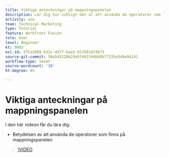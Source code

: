 ```yaml
---
title: Viktiga anteckningar på mappningspanelen
description: Lär dig hur viktigt det är att använda de operatorer som finns på mappningspanelen i [!DNL Adobe Workfront Fusion].
activity: use
team: Technical Marketing
type: Tutorial
feature: Workfront Fusion
role: User
level: Beginner
kt: 9003
exl-id: 2f5a2088-b32c-457f-baa1-913501d74b73
source-git-commit: 58a545120b29a5f492344b89b77235e548e94241
workflow-type: tm+mt
source-wordcount: '38'
ht-degree: 0%

---
```


# Viktiga anteckningar på mappningspanelen

I den här videon får du lära dig:

* Betydelsen av att använda de operatorer som finns på mappningspanelen

>[!VIDEO](https://video.tv.adobe.com/v/335263/?quality=12)
